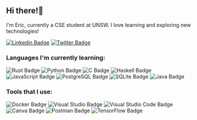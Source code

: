 ## Hi there!👋

I'm Eric, currently a CSE student at UNSW. I love learning and exploring new technologies!

[![Linkedin Badge](https://img.shields.io/badge/-ericzhu98-0A66C2?logo=linkedin&style=flat)](https://www.linkedin.com/in/ericzhu98/)
[![Twitter Badge](https://img.shields.io/badge/-ericzhu98-1DA1F2?logo=twitter&logoColor=white&style=flat)](https://twitter.com/ericzhu98)

### Languages I'm currently learning:
![Rust Badge](https://img.shields.io/badge/-Rust-000000?logo=rust&style=flat-square)
![Python Badge](https://img.shields.io/badge/-Python-3776AB?logo=python&logoColor=white&style=flat-square)
![C Badge](https://img.shields.io/badge/-C-A8B9CC?logo=c&logoColor=white&style=flat-square)
![Haskell Badge](https://img.shields.io/badge/-Haskell-5D4F85?logo=haskell&logoColor=white&style=flat-square)
![JavaScript Badge](https://img.shields.io/badge/-JavaScript-F7DF1E?logo=javascript&logoColor=white&style=flat-square)
![PostgreSQL Badge](https://img.shields.io/badge/-PostgreSQL-336791?logo=postgresql&logoColor=white&style=flat-square)
![SQLite Badge](https://img.shields.io/badge/-SQLite-003B57?logo=sqlite&logoColor=white&style=flat-square)
![Java Badge](https://img.shields.io/badge/-Java-007396?logo=java&logoColor=white&style=flat-square)

### Tools that I use:
![Docker Badge](https://img.shields.io/badge/-Docker-2496ED?logo=docker&logoColor=white&style=flat-square)
![Visual Studio Badge](https://img.shields.io/badge/-Visual%20Studio-5C2D91?logo=visual-studio&logoColor=white&style=flat-square)
![Visual Studio Code Badge](https://img.shields.io/badge/-Visual%20Studio%20Code-007ACC?logo=visual-studio-code&logoColor=white&style=flat-square)
![Canva Badge](https://img.shields.io/badge/-Canva-00C4CC?logo=canva&logoColor=white&style=flat-square)
![Postman Badge](https://img.shields.io/badge/-Postman-FF6C37?logo=postman&logoColor=white&style=flat-square)
![TensorFlow Badge](https://img.shields.io/badge/-TensorFlow-FF6F00?logo=tensorflow&logoColor=white&style=flat-square)
